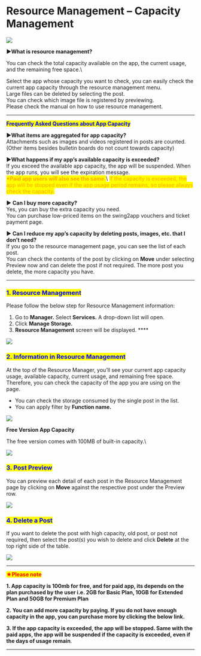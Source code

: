 # Resource Management – Capacity Management

![](https://support.swing2app.com/wp-content/uploads/2018/10/manage.png)

**▶What is resource management?**

You can check the total capacity available on the app, the current usage, and the remaining free space.\


Select the app whose capacity you want to check, you can easily check the current app capacity through the resource management menu.\
Large files can be deleted by selecting the post.\
You can check which image file is registered by previewing.\
Please check the manual on how to use resource management.

***

<mark style="color:blue;">**Frequently Asked Questions about App Capacity**</mark>

**▶What items are aggregated for app capacity?**\
Attachments such as images and videos registered in posts are counted. (Other items besides bulletin boards do not count towards capacity)



**▶What happens if my app’s available capacity is exceeded?**\
If you exceed the available app capacity, the app will be suspended. When the app runs, you will see the expiration message.\
<mark style="color:orange;">**\*Paid app users will also see the same.**</mark>\ <mark style="color:orange;">If the capacity is exceeded, the app will be stopped even if the app usage period remains, so please always check the capacity.</mark>

<mark style="color:orange;"></mark>

**▶ Can I buy more capacity?**\
Yes, you can buy the extra capacity you need.\
You can purchase low-priced items on the swing2app vouchers and ticket payment page.



**▶ Can I reduce my app’s capacity by deleting posts, images, etc. that I don’t need?**\
If you go to the resource management page, you can see the list of each post.\
You can check the contents of the post by clicking on **Move** under selecting Preview now and can delete the post if not required. The more post you delete, the more capacity you have.

***

### <mark style="color:blue;">**1. Resource Management**</mark>&#x20;

Please follow the below step for Resource Management information:

1. Go to **Manager.** Select **Services.** A drop-down list will open.
2. Click **Manage Storage.**&#x20;
3. **Resource Management** screen will be displayed.  **** &#x20;

![](https://support.swing2app.com/wp-content/uploads/2018/10/q.png)

### <mark style="color:blue;">**2. Information in Resource Management**</mark>

At the top of the Resource Manager, you’ll see your current app capacity usage, available capacity, current usage, and remaining free space. Therefore, you can check the capacity of the app you are using on the page.

* You can check the storage consumed by the single post in the list.
* You can apply filter by **Function name.**

![](https://support.swing2app.com/wp-content/uploads/2018/10/Res3.png)

**Free Version App Capacity**

The free version comes with 100MB of built-in capacity.\


![](https://support.swing2app.com/wp-content/uploads/2018/10/e14.png)

### <mark style="color:blue;">**3. Post Preview**</mark>

You can preview each detail of each post in the Resource Management page by clicking on **Move** against the respective post under the Preview row.&#x20;

![](https://support.swing2app.com/wp-content/uploads/2018/10/e15.png)

&#x20;

### <mark style="color:blue;">**4. Delete a Post**</mark>

If you want to delete the post with high capacity, old post, or post not required, then select the post(s) you wish to delete and click **Delete** at the top right side of the table.

![](https://support.swing2app.com/wp-content/uploads/2018/10/e16.png)

***

<mark style="color:red;">**★Please note**</mark>

**1. App capacity is 100mb for free, and for paid app, its depends on the plan purchased by the user i.e. 2GB for Basic Plan, 10GB for Extended Plan and 50GB for Premium Plan**

**2. You can add more capacity by paying. If you do not have enough capacity in the app, you can purchase more by clicking the below link.**&#x20;

**3. If the app capacity is exceeded, the app will be stopped. Same with the paid apps, the app will be suspended if the capacity is exceeded, even if the days of usage remain**.

***
